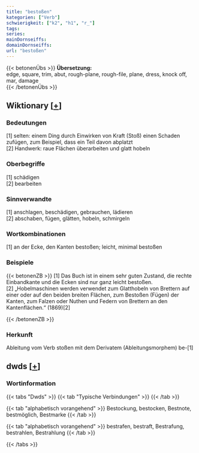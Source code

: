 ```yaml
---
title: "bestoßen"
kategorien: ["Verb"]
schwierigkeit: ["k2", "h1", "r_"]
tags:
series:
mainDornseiffs:
domainDornseiffs:
url: "bestoßen"
---
```


{{< betonenÜbs >}}
**Übersetzung:**  
edge, square, trim, abut, rough-plane, rough-file, plane, dress, knock off, mar, damage  
{{< /betonenÜbs >}}

## Wiktionary [[+](https://de.wiktionary.org/wiki/bestoßen)]

### Bedeutungen
[1] selten: einem Ding durch Einwirken von Kraft (Stoß) einen Schaden zufügen, zum Beispiel, dass ein Teil davon abplatzt  
[2] Handwerk: raue Flächen überarbeiten und glatt hobeln  

### Oberbegriffe
[1] schädigen  
[2] bearbeiten  

### Sinnverwandte
[1] anschlagen, beschädigen, gebrauchen, lädieren  
[2] abschaben, fügen, glätten, hobeln, schmirgeln  

### Wortkombinationen
[1] an der Ecke, den Kanten bestoßen; leicht, minimal bestoßen  

### Beispiele
{{< betonenZB >}}
[1] Das Buch ist in einem sehr guten Zustand, die rechte Einbandkante und die Ecken sind nur ganz leicht bestoßen.  
[2] „Hobelmaschinen werden verwendet zum Glatthobeln von Brettern auf einer oder auf den beiden breiten Flächen, zum Bestoßen (Fügen) der Kanten, zum Falzen oder Nuthen und Federn von Brettern an den Kantenflächen.“ (1869)[2]  

{{< /betonenZB >}}
### Herkunft
Ableitung vom Verb stoßen mit dem Derivatem (Ableitungsmorphem) be-[1]  



## dwds [[+](https://www.dwds.de/wb/bestoßen)]

### Wortinformation
{{< tabs "Dwds" >}}
{{< tab "Typische Verbindungen" >}}
{{< /tab >}}

{{< tab "alphabetisch vorangehend" >}}
Bestockung, bestocken, Bestnote, bestmöglich, Bestmarke
{{< /tab >}}

{{< tab "alphabetisch vorangehend" >}}
bestrafen, bestraft, Bestrafung, bestrahlen, Bestrahlung
{{< /tab >}}

{{< /tabs >}}

